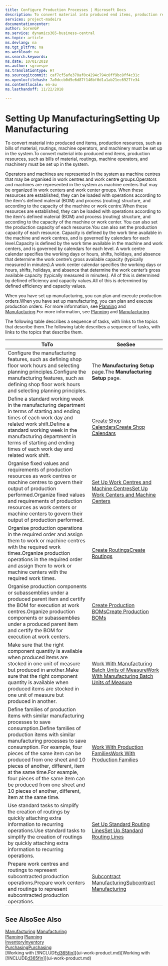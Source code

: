 ```yaml
---
title: Configure Production Processes | Microsoft Docs
description: To convert material into produced end items, production resources, such as bills of material, routings, machine operators, and machinery must be set up in the system.
services: project-madeira
documentationcenter: 
author: SorenGP
ms.service: dynamics365-business-central
ms.topic: article
ms.devlang: na
ms.tgt_pltfrm: na
ms.workload: na
ms.search.keywords: 
ms.date: 10/01/2018
ms.author: sgroespe
ms.translationtype: HT
ms.sourcegitcommit: caf7cf5afe370af0c4294c794c0ff9bc8ff4c31c
ms.openlocfilehash: 7a0dccb0d5e6d87f146bf0d1a1ab21ec6927fe34
ms.contentlocale: en-au
ms.lasthandoff: 11/22/2018

---
```

# <a name="setting-up-manufacturing"></a><span data-ttu-id="84069-103">Setting Up Manufacturing</span><span class="sxs-lookup"><span data-stu-id="84069-103">Setting Up Manufacturing</span></span>
<span data-ttu-id="84069-104">To convert material into produced end items, production resources, such as bills of material, routings, machine operators, and machinery must be set up in the system.</span><span class="sxs-lookup"><span data-stu-id="84069-104">To convert material into produced end items, production resources, such as bills of material, routings, machine operators, and machinery must be set up in the system.</span></span>

<span data-ttu-id="84069-105">Operators and machines are represented in the system as machine centres that may be organised in work centres and work centre groups.</span><span class="sxs-lookup"><span data-stu-id="84069-105">Operators and machines are represented in the system as machine centers that may be organized in work centers and work center groups.</span></span> <span data-ttu-id="84069-106">When these resources are established, they can be loaded with operations according to the item's defined material (BOM) and process (routing) structure, and according to the capacity of the machine or work centre.</span><span class="sxs-lookup"><span data-stu-id="84069-106">When these resources are established, they can be loaded with operations according to the item's defined material (BOM) and process (routing) structure, and according to the capacity of the machine or work center.</span></span> <span data-ttu-id="84069-107">You can also set the production capacity of each resource.</span><span class="sxs-lookup"><span data-stu-id="84069-107">You can also set the production capacity of each resource.</span></span> <span data-ttu-id="84069-108">Capacity is defined by the work time available in the machine and work centres, and is governed by calendars for each level.</span><span class="sxs-lookup"><span data-stu-id="84069-108">Capacity is defined by the work time available in the machine and work centers, and is governed by calendars for each level.</span></span> <span data-ttu-id="84069-109">A work centre calendar specifies the working days or hours, shifts, holidays, and absence that determine the work centre’s gross available capacity (typically measured in minutes).</span><span class="sxs-lookup"><span data-stu-id="84069-109">A work center calendar specifies the working days or hours, shifts, holidays, and absence that determine the work center’s gross available capacity (typically measured in minutes).</span></span> <span data-ttu-id="84069-110">All of this is determined by defined efficiency and capacity values.</span><span class="sxs-lookup"><span data-stu-id="84069-110">All of this is determined by defined efficiency and capacity values.</span></span>  

<span data-ttu-id="84069-111">When you have set up manufacturing, you can plan and execute production orders.</span><span class="sxs-lookup"><span data-stu-id="84069-111">When you have set up manufacturing, you can plan and execute production orders.</span></span> <span data-ttu-id="84069-112">For more information, see [Planning](production-planning.md) and [Manufacturing](production-manage-manufacturing.md).</span><span class="sxs-lookup"><span data-stu-id="84069-112">For more information, see [Planning](production-planning.md) and [Manufacturing](production-manage-manufacturing.md).</span></span>  

 <span data-ttu-id="84069-113">The following table describes a sequence of tasks, with links to the topics that describe them.</span><span class="sxs-lookup"><span data-stu-id="84069-113">The following table describes a sequence of tasks, with links to the topics that describe them.</span></span>   

|<span data-ttu-id="84069-114">**To**</span><span class="sxs-lookup"><span data-stu-id="84069-114">**To**</span></span>|<span data-ttu-id="84069-115">**See**</span><span class="sxs-lookup"><span data-stu-id="84069-115">**See**</span></span>|  
|------------|-------------|  
|<span data-ttu-id="84069-116">Configure the manufacturing features, such as defining shop floor work hours and selecting planning principles.</span><span class="sxs-lookup"><span data-stu-id="84069-116">Configure the manufacturing features, such as defining shop floor work hours and selecting planning principles.</span></span>|<span data-ttu-id="84069-117">The **Manufacturing Setup** page.</span><span class="sxs-lookup"><span data-stu-id="84069-117">The **Manufacturing Setup** page.</span></span>|  
|<span data-ttu-id="84069-118">Define a standard working week in the manufacturing department in terms of starting and ending times of each work day and related work shift.</span><span class="sxs-lookup"><span data-stu-id="84069-118">Define a standard working week in the manufacturing department in terms of starting and ending times of each work day and related work shift.</span></span>|[<span data-ttu-id="84069-119">Create Shop Calendars</span><span class="sxs-lookup"><span data-stu-id="84069-119">Create Shop Calendars</span></span>](production-how-to-create-work-center-calendars.md)|  
|<span data-ttu-id="84069-120">Organise fixed values and requirements of production resources as work centres or machine centres to govern their output of production performed.</span><span class="sxs-lookup"><span data-stu-id="84069-120">Organize fixed values and requirements of production resources as work centers or machine centers to govern their output of production performed.</span></span>|[<span data-ttu-id="84069-121">Set Up Work Centres and Machine Centres</span><span class="sxs-lookup"><span data-stu-id="84069-121">Set Up Work Centers and Machine Centers</span></span>](production-how-to-set-up-work-and-machine-centers.md)|
|<span data-ttu-id="84069-122">Organise production operations in the required order and assign them to work or machine centres with the required work times.</span><span class="sxs-lookup"><span data-stu-id="84069-122">Organize production operations in the required order and assign them to work or machine centers with the required work times.</span></span>|[<span data-ttu-id="84069-123">Create Routings</span><span class="sxs-lookup"><span data-stu-id="84069-123">Create Routings</span></span>](production-how-to-create-routings.md)|
|<span data-ttu-id="84069-124">Organise production components or subassemblies under a produced parent item and certify the BOM for execution at work centres.</span><span class="sxs-lookup"><span data-stu-id="84069-124">Organize production components or subassemblies under a produced parent item and certify the BOM for execution at work centers.</span></span>|[<span data-ttu-id="84069-125">Create Production BOMs</span><span class="sxs-lookup"><span data-stu-id="84069-125">Create Production BOMs</span></span>](production-how-to-create-production-boms.md)|
|<span data-ttu-id="84069-126">Make sure that the right component quantity is available when produced items are stocked in one unit of measure but produced in another.</span><span class="sxs-lookup"><span data-stu-id="84069-126">Make sure that the right component quantity is available when produced items are stocked in one unit of measure but produced in another.</span></span>|[<span data-ttu-id="84069-127">Work With Manufacturing Batch Units of Measure</span><span class="sxs-lookup"><span data-stu-id="84069-127">Work With Manufacturing Batch Units of Measure</span></span>](production-how-to-use-the-manufacturing-batch-unit-of-measure.md)|  
|<span data-ttu-id="84069-128">Define families of production items with similar manufacturing processes to save consumption.</span><span class="sxs-lookup"><span data-stu-id="84069-128">Define families of production items with similar manufacturing processes to save consumption.</span></span> <span data-ttu-id="84069-129">For example, four pieces of the same item can be produced from one sheet and 10 pieces of another, different, item at the same time.</span><span class="sxs-lookup"><span data-stu-id="84069-129">For example, four pieces of the same item can be produced from one sheet and 10 pieces of another, different, item at the same time.</span></span>|[<span data-ttu-id="84069-130">Work With Production Families</span><span class="sxs-lookup"><span data-stu-id="84069-130">Work With Production Families</span></span>](production-how-work-family.md)|
|<span data-ttu-id="84069-131">Use standard tasks to simplify the creation of routings by quickly attaching extra information to recurring operations.</span><span class="sxs-lookup"><span data-stu-id="84069-131">Use standard tasks to simplify the creation of routings by quickly attaching extra information to recurring operations.</span></span>|[<span data-ttu-id="84069-132">Set Up Standard Routing Lines</span><span class="sxs-lookup"><span data-stu-id="84069-132">Set Up Standard Routing Lines</span></span>](production-how-set-up-standard-routing-lines.md)|  
|<span data-ttu-id="84069-133">Prepare work centres and routings to represent subcontracted production operations.</span><span class="sxs-lookup"><span data-stu-id="84069-133">Prepare work centers and routings to represent subcontracted production operations.</span></span>|[<span data-ttu-id="84069-134">Subcontract Manufacturing</span><span class="sxs-lookup"><span data-stu-id="84069-134">Subcontract Manufacturing</span></span>](production-how-to-subcontract-manufacturing.md)|  

## <a name="see-also"></a><span data-ttu-id="84069-135">See Also</span><span class="sxs-lookup"><span data-stu-id="84069-135">See Also</span></span>
<span data-ttu-id="84069-136">[Manufacturing](production-manage-manufacturing.md)  </span><span class="sxs-lookup"><span data-stu-id="84069-136">[Manufacturing](production-manage-manufacturing.md)  </span></span>  
<span data-ttu-id="84069-137">[Planning](production-planning.md) </span><span class="sxs-lookup"><span data-stu-id="84069-137">[Planning](production-planning.md) </span></span>  
[<span data-ttu-id="84069-138">Inventory</span><span class="sxs-lookup"><span data-stu-id="84069-138">Inventory</span></span>](inventory-manage-inventory.md)  
[<span data-ttu-id="84069-139">Purchasing</span><span class="sxs-lookup"><span data-stu-id="84069-139">Purchasing</span></span>](purchasing-manage-purchasing.md)  
<span data-ttu-id="84069-140">[Working with [!INCLUDE[d365fin](includes/d365fin_md.md)]](ui-work-product.md)</span><span class="sxs-lookup"><span data-stu-id="84069-140">[Working with [!INCLUDE[d365fin](includes/d365fin_md.md)]](ui-work-product.md)</span></span>

